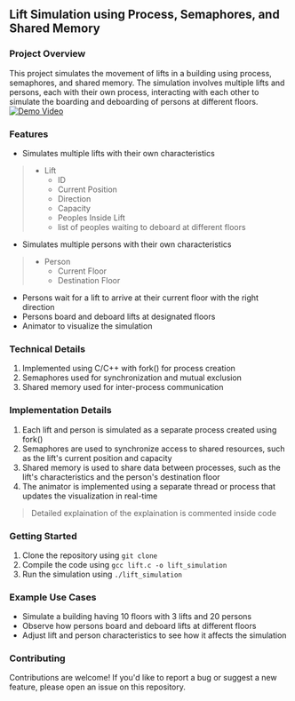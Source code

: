 ## Lift Simulation using Process, Semaphores, and Shared Memory
### Project Overview
This project simulates the movement of lifts in a building using process, semaphores, and shared memory. The simulation involves multiple lifts and persons, each with their own process, interacting with each other to simulate the boarding and deboarding of persons at different floors.
[![Demo Video](lift_simulation)](media/lift_simulation.mp4)
### Features
* Simulates multiple lifts with their own characteristics
> + Lift
>    - ID
>    - Current Position
>    - Direction
>    - Capacity
>    - Peoples Inside Lift
>    - list of peoples waiting to deboard at different floors
* Simulates multiple persons with their own characteristics 
> + Person
>    - Current Floor
>    - Destination Floor
* Persons wait for a lift to arrive at their current floor with the right direction
* Persons board and deboard lifts at designated floors
* Animator to visualize the simulation
### Technical Details
1. Implemented using C/C++ with fork() for process creation
2. Semaphores used for synchronization and mutual exclusion
3. Shared memory used for inter-process communication
### Implementation Details
1. Each lift and person is simulated as a separate process created using fork()
2. Semaphores are used to synchronize access to shared resources, such as the lift's current position and capacity
3. Shared memory is used to share data between processes, such as the lift's characteristics and the person's destination floor
4. The animator is implemented using a separate thread or process that updates the visualization in real-time
> Detailed explaination of the explaination is commented inside code
### Getting Started
1. Clone the repository using `git clone`
2. Compile the code using `gcc lift.c -o lift_simulation`
3. Run the simulation using `./lift_simulation`
### Example Use Cases
* Simulate a building having 10 floors with 3 lifts and 20 persons
* Observe how persons board and deboard lifts at different floors
* Adjust lift and person characteristics to see how it affects the simulation
### Contributing
Contributions are welcome! If you'd like to report a bug or suggest a new feature, please open an issue on this repository.
